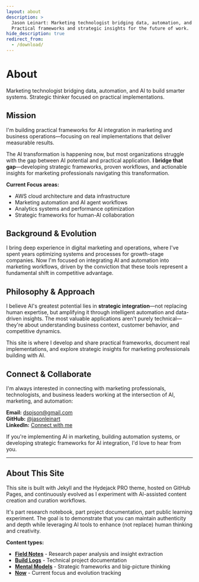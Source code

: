```yaml
---
layout: about
description: >
  Jason Leinart: Marketing technologist bridging data, automation, and AI to build smarter systems.
  Practical frameworks and strategic insights for the future of work.
hide_description: true
redirect_from:
  - /download/
---
```


# About 

Marketing technologist bridging data, automation, and AI to build smarter systems. Strategic thinker focused on practical implementations.

<!--author-->

## Mission

I'm building practical frameworks for AI integration in marketing and business operations—focusing on real implementations that deliver measurable results.

The AI transformation is happening now, but most organizations struggle with the gap between AI potential and practical application. **I bridge that gap**—developing strategic frameworks, proven workflows, and actionable insights for marketing professionals navigating this transformation.

**Current Focus areas:**
- AWS cloud architecture and data infrastructure
- Marketing automation and AI agent workflows
- Analytics systems and performance optimization
- Strategic frameworks for human-AI collaboration

## Background & Evolution

I bring deep experience in digital marketing and operations, where I've spent years optimizing systems and processes for growth-stage companies. Now I'm focused on integrating AI and automation into marketing workflows, driven by the conviction that these tools represent a fundamental shift in competitive advantage.


## Philosophy & Approach

I believe AI's greatest potential lies in **strategic integration**—not replacing human expertise, but amplifying it through intelligent automation and data-driven insights. The most valuable applications aren't purely technical—they're about understanding business context, customer behavior, and competitive dynamics.

This site is where I develop and share practical frameworks, document real implementations, and explore strategic insights for marketing professionals building with AI.

## Connect & Collaborate

I'm always interested in connecting with marketing professionals, technologists, and business leaders working at the intersection of AI, marketing, and automation:

**Email:** dspjson@gmail.com  
**GitHub:** [@jasonleinart](https://github.com/jasonleinart)  
**LinkedIn:** [Connect with me](https://linkedin.com/in/jason-leinart)

If you're implementing AI in marketing, building automation systems, or developing strategic frameworks for AI integration, I'd love to hear from you.

---

## About This Site

This site is built with Jekyll and the Hydejack PRO theme, hosted on GitHub Pages, and continuously evolved as I experiment with AI-assisted content creation and curation workflows.

It's part research notebook, part project documentation, part public learning experiment. The goal is to demonstrate that you can maintain authenticity and depth while leveraging AI tools to enhance (not replace) human thinking and creativity.

**Content types:**
- **[Field Notes](/field-notes/)** - Research paper analysis and insight extraction
- **[Build Logs](/build-logs/)** - Technical project documentation  
- **[Mental Models](/mental-models/)** - Strategic frameworks and big-picture thinking
- **[Now](/now/)** - Current focus and evolution tracking

